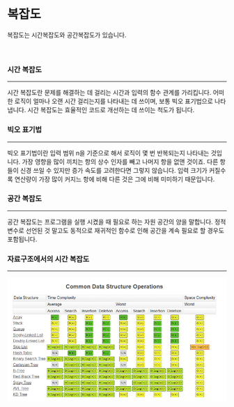 # 복잡도
복잡도는 시간복잡도와 공간복잡도가 있습니다.
<br><br><br>

### 시간 복잡도
***
시간 복잡도란 문제를 해결하는 데 걸리는 시간과 입력의 함수 관계를 가리킵니다. 어떠한 로직이 얼마나 오랜 시간 걸리는지를 나타내는 데 쓰이며, 보통 빅오 표기법으로 나타냅니다. 
시간 복잡도는 효율적인 코드로 개선하는 데 쓰이는 척도가 됩니다.

### 빅오 표기법
***
빅오 표기법이란 입력 범위 n을 기준으로 해서 로직이 몇 번 반복되는지 나타내는 것입니다. 가장 영향을 많이 끼치는 항의 상수 인자를 빼고 나머지 항을 없앤 것이죠. 다른 항들이 신경 쓰일 수 있지만 증가 속도를 고려한다면 그렇지 않습니다. 입력 크기가 커질수록 연산량이 가장 많이 커지느 항에 비해 다른 것은 그에 비해 미미하기 때문입니다.


### 공간 복잡도
***
공간 복잡도는 프로그램을 실행 시켰을 때 필요로 하는 자원 공간의 양을 말합니다. 정적 변수로 선언된 것 말고도 동적으로 재귀적인 함수로 인해 공간을 계속 필요로 할 경우도 포함됩니다.

### 자료구조에서의 시간 복잡도
***
![시간복잡도](./pic/%EC%9E%90%EB%A3%8C%EA%B5%AC%EC%A1%B0%EC%8B%9C%EA%B0%84%EB%B3%B5%EC%9E%A1%EB%8F%84.png)